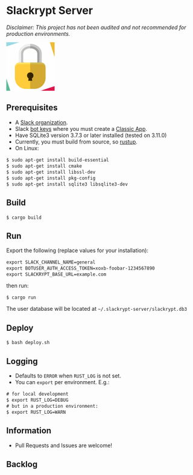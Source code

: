 # Slackrypt Server

_Disclaimer: This project has not been audited and not recommended for production environments._

<img src="https://github.com/jeffrade/slackrypt/blob/master/images/slackrypt.jpg" alt="logo" width="128" height="128">

## Prerequisites
 - A [Slack organization](https://slack.com/get-started).
 - Slack [bot keys](https://slack.com/get-started) where you must create a [Classic App](https://api.slack.com/rtm#create_a_classic_slack_app).
 - Have SQLite3 version 3.7.3 or later installed (tested on 3.11.0)
 - Currently, you must build from source, so [rustup](https://rustup.rs/).
 - On Linux:
```
$ sudo apt-get install build-essential
$ sudo apt-get install cmake
$ sudo apt-get install libssl-dev
$ sudo apt-get install pkg-config
$ sudo apt-get install sqlite3 libsqlite3-dev
```

## Build
```
$ cargo build
```

## Run
Export the following (replace values for your installation):
```
export SLACK_CHANNEL_NAME=general
export BOTUSER_AUTH_ACCESS_TOKEN=xoxb-foobar-1234567890
export SLACKRYPT_BASE_URL=example.com
```
then run:
```
$ cargo run
```
The user database will be located at `~/.slackrypt-server/slackrypt.db3`

## Deploy
```
$ bash deploy.sh
```

## Logging
 - Defaults to `ERROR` when `RUST_LOG` is not set.
 - You can `export` per environment. E.g.:
```
# for local development
$ export RUST_LOG=DEBUG
# but in a production environment:
$ export RUST_LOG=WARN
```

## Information
 - Pull Requests and Issues are welcome!

## Backlog
